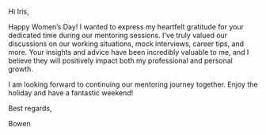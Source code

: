 Hi Iris,

Happy Women’s Day! I wanted to express my heartfelt gratitude for your dedicated time during our mentoring sessions. I've truly valued our discussions on our working situations, mock interviews, career tips, and more. Your insights and advice have been incredibly valuable to me, and I believe they will positively impact both my professional and personal growth.

I am looking forward to continuing our mentoring journey together. Enjoy the holiday and have a fantastic weekend!

Best regards,

Bowen


